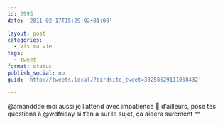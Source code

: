 ```yaml
---
id: 2995
date: '2011-02-17T15:29:02+01:00'

layout: post
categories:
  - Vis ma vie
tags:
  - tweet
format: status
publish_social: no
guid: 'http://tweets.local/?birdsite_tweet=38258629111058432'

---
```


@amanddde moi aussi je l’attend avec impatience 🙂 d’ailleurs, pose tes questions à @wdfriday si t’en a sur le sujet, ça aidera surement ^^